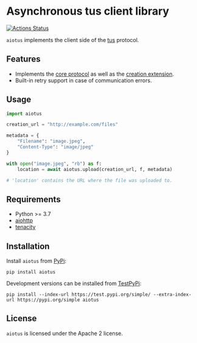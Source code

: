 # Asynchronous tus client library

[![Actions Status](https://github.com/JenSte/aiotus/workflows/Continuous%20Integration/badge.svg?branch=master)](https://github.com/JenSte/aiotus/actions)

``aiotus`` implements the client side of the [tus](https://tus.io) protocol.

## Features

* Implements the [core protocol](https://tus.io/protocols/resumable-upload.html#core-protocol) as
  well as the [creation extension](https://tus.io/protocols/resumable-upload.html#creation).
* Built-in retry support in case of communication errors.

## Usage

```python
import aiotus

creation_url = "http://example.com/files"

metadata = {
    "Filename": "image.jpeg",
    "Content-Type": "image/jpeg"
}

with open("image.jpeg", "rb") as f:
    location = await aiotus.upload(creation_url, f, metadata)

# 'location' contains the URL where the file was uploaded to.
```

## Requirements

* Python >= 3.7
* [aiohttp](https://pypi.org/project/aiohttp)
* [tenacity](https://pypi.org/project/tenacity)

## Installation

Install ``aiotus`` from [PyPi](https://pypi.org/project/aiotus):

```
pip install aiotus
```

Development versions can be installed from [TestPyPi](https://test.pypi.org/project/aiotus):

```
pip install --index-url https://test.pypi.org/simple/ --extra-index-url https://pypi.org/simple aiotus
```

## License

``aiotus`` is licensed under the Apache 2 license.
